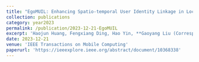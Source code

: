```yaml
---
title: "EgoMUIL: Enhancing Spatio-temporal User Identity Linkage in Location-Based Social Networks with Ego-Mo Hypergraph"
collection: publications
category: year2023
permalink: /publication/2023-12-21-EgoMUIL
excerpt: 'Haojun Huang, Fengxiang Ding, Hao Yin, **Gaoyang Liu (Corresponding Author)**, Chen Wang, Dapeng Oliver Wu'
date: 2023-12-21
venue: 'IEEE Transactions on Mobile Computing'
paperurl: 'https://ieeexplore.ieee.org/abstract/document/10368338'
---
```

